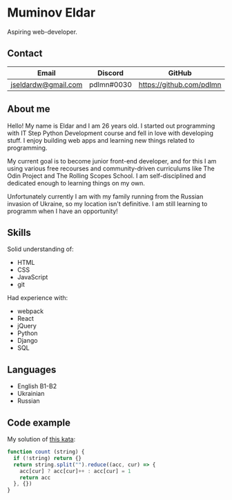 # Muminov Eldar
Aspiring web-developer. 

## Contact

| Email | Discord | GitHub |
| --- | --- | --- |
| jseldardw@gmail.com | pdlmn#0030 | https://github.com/pdlmn |

## About me
Hello! My name is Eldar and I am 26 years old. I started out programming with IT Step Python Development course and fell in love with developing stuff. I enjoy building web apps and learning new things related to programming.

My current goal is to become junior front-end developer, and for this I am using various free recourses and community-driven curriculums like The Odin Project and The Rolling Scopes School. I am self-disciplined and dedicated enough to learning things on my own.

Unfortunately currently I am with my family running from the Russian invasion of Ukraine, so my location isn't definitive. I am still learning to programm when I have an opportunity!

## Skills
Solid understanding of:
- HTML
- CSS
- JavaScript
- git

Had experience with:
- webpack
- React
- jQuery
- Python
- Django
- SQL

## Languages
- English B1-B2
- Ukrainian
- Russian

## Code example
My solution of [this kata](https://www.codewars.com/kata/52efefcbcdf57161d4000091):
```javascript
function count (string) {  
  if (!string) return {}
  return string.split("").reduce((acc, cur) => {
    acc[cur] ? acc[cur]++ : acc[cur] = 1
    return acc
  }, {})
}
```
